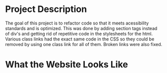 # Project Description
The goal of this project is to refactor code so that it meets acessibility standards and is optimized. This was done by adding section tags instead of div's and getting rid of repetitive code in the stylesheets for the html. Various class links had the exact same code in the CSS so they could be removed by using one class link for all of them. Broken links were also fixed.  

# What the Website Looks Like
